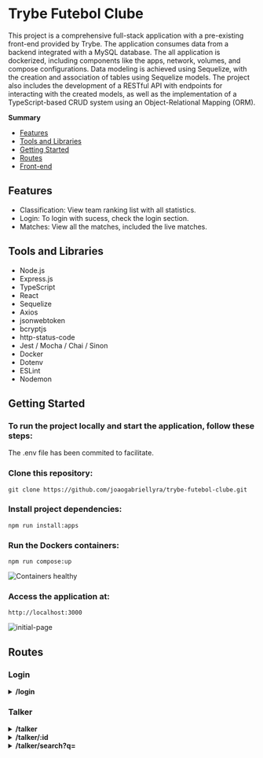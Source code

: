 # Trybe Futebol Clube
This project is a comprehensive full-stack application with a pre-existing front-end provided by Trybe. The application consumes data from a backend integrated with a MySQL database. The all application is dockerized, including components like the apps, network, volumes, and compose configurations. Data modeling is achieved using Sequelize, with the creation and association of tables using Sequelize models. The project also includes the development of a RESTful API with endpoints for interacting with the created models, as well as the implementation of a TypeScript-based CRUD system using an Object-Relational Mapping (ORM).

**Summary**
- [Features](#features)
- [Tools and Libraries](#tools-and-libraries)
- [Getting Started](#getting-started)
- [Routes](#routes)
- [Front-end](#front-end)

## Features
* Classification: View team ranking list with all statistics.
* Login: To login with sucess, check the login section.
* Matches: View all the matches, included the live matches.

## Tools and Libraries
* Node.js
* Express.js
* TypeScript
* React
* Sequelize
* Axios
* jsonwebtoken
* bcryptjs
* http-status-code
* Jest / Mocha / Chai / Sinon
* Docker
* Dotenv
* ESLint
* Nodemon

## Getting Started
### To run the project locally and start the application, follow these steps:
The .env file has been commited to facilitate.

### Clone this repository:
```
git clone https://github.com/joaogabriellyra/trybe-futebol-clube.git
```
### Install project dependencies:
```
npm run install:apps
```
### Run the Dockers containers: 
```
npm run compose:up
```
![Containers healthy](https://i.ibb.co/jG2FXGz/Captura-de-tela-de-2023-09-28-16-40-00.png)

### Access the application at:
```
http://localhost:3000
```
![initial-page](https://i.ibb.co/xJnvWZh/Captura-de-tela-de-2023-09-28-18-09-22.png)

## Routes
### Login
<details>
<summary><b>/login</b></summary>
<br />

- POST: Retrieve a token for authorization to use the talker route:
```
{
  "email": "jgabriellyra@gmail.com",
  "password": "12345678"
}
```
![login](https://i.ibb.co/Vqbvgjy/Captura-de-tela-de-2023-09-28-02-30-31.png)
</details>

### Talker
<details>
<summary><b>/talker</b></summary>
<br />

- GET: Retrieve a list of all talkers.:
```
[
  {
    "name": "Henrique Albuquerque",
    "age": 62,
    "id": 1,
    "talk": {
      "watchedAt": "23/10/2020",
      "rate": 5
    }
  },
  {
    "name": "Heloísa Albuquerque",
    "age": 67,
    "id": 2,
    "talk": {
      "watchedAt": "23/10/2020",
      "rate": 5
    }
  },
  {
    "name": "Ricardo Xavier Filho",
    "age": 33,
    "id": 3,
    "talk": {
      "watchedAt": "23/10/2020",
      "rate": 5
    }
  },
  {
    "name": "Marcos Costa",
    "age": 24,
    "id": 4,
    "talk": {
      "watchedAt": "23/10/2020",
      "rate": 5
    }
  }
]
```

- POST: Register a new talker.
```
  {
    "name": "Gaules",
    "age": 39,
    "talk": {
      "watchedAt": "28/09/2023",
      "rate": 5
    }
  }
```
![Gaules](https://i.ibb.co/F0KKXXp/Captura-de-tela-de-2023-09-28-02-59-22.png)
</details>
<details>
<summary><b>/talker/:id</b></summary>
<br />

- GET: Retrieve a specific talker by ID.
```
{
  "name": "Henrique Albuquerque",
  "age": 62,
  "id": 1,
  "talk": {
    "watchedAt": "23/10/2020",
    "rate": 5
  }
}
```


- PUT: Update an existing talker by ID.
  - It expects a JSON object to be passed to the request and the token.

![New talker](https://i.ibb.co/jHscQv5/Captura-de-tela-de-2023-09-28-02-32-30.png)
![New talker](https://i.ibb.co/DfrdMWN/Captura-de-tela-de-2023-09-28-02-32-15.png)
- DELETE: Delete a talker by ID.
</details>

<details>
<summary><b>/talker/search?q=</b></summary>
<br />

- GET: /talker/search/:query: Search for talkers based on a query.

```
http://localhost:3001/talker/search?q=Clóvis
```
![Talker query](https://i.ibb.co/FX1sjNh/Captura-de-tela-de-2023-09-28-02-53-12.png)
</details>
